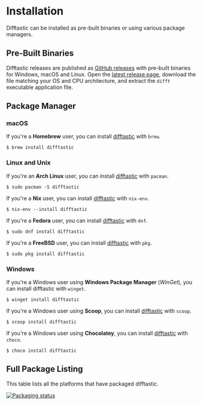 # Installation

Difftastic can be installed as pre-built binaries or using various package managers.

## Pre-Built Binaries

Difftastic releases are published as [GitHub releases](https://github.com/Wilfred/difftastic/releases) with pre-built binaries for Windows, macOS and Linux.
Open the [latest release page](https://github.com/Wilfred/difftastic/releases/latest), download the file matching your OS and CPU architecture, and extract the `difft` executable application file.

## Package Manager

### macOS

If you're a **Homebrew** user, you can install
[difftastic](https://formulae.brew.sh/formula/difftastic) with `brew`.

```
$ brew install difftastic
```

### Linux and Unix

If you're an **Arch Linux** user, you can install
[difftastic](https://archlinux.org/packages/extra/x86_64/difftastic/)
with `pacman`.

```
$ sudo pacman -S difftastic
```

If you're a **Nix** user, you can install
[difftastic](https://github.com/NixOS/nixpkgs/blob/master/pkgs/tools/text/difftastic/default.nix)
with `nix-env`.

```
$ nix-env --install difftastic
```

If you're a **Fedora** user, you can install [difftastic](https://packages.fedoraproject.org/pkgs/rust-difftastic/difftastic/) with `dnf`.

```
$ sudo dnf install difftastic
```

If you're a **FreeBSD** user, you can install
[difftastic](https://www.freshports.org/textproc/difftastic/)
with `pkg`.

```
$ sudo pkg install difftastic
```

### Windows

If you're a Windows user using **Windows Package Manager** (*WinGet*), you can install difftastic with `winget`.

```
$ winget install difftastic
```

If you're a Windows user using **Scoop**, you can install
[difftastic](https://scoop.sh/#/apps?q=difftastic)
with `scoop`.

```
$ scoop install difftastic
```

If you're a Windows user using **Chocolatey**, you can install
[difftastic](https://community.chocolatey.org/packages/difftastic)
with `choco`.

```
$ choco install difftastic
```

## Full Package Listing

This table lists all the platforms that have packaged difftastic.

[![Packaging status](https://repology.org/badge/vertical-allrepos/difftastic.svg)](https://repology.org/project/difftastic/versions)

